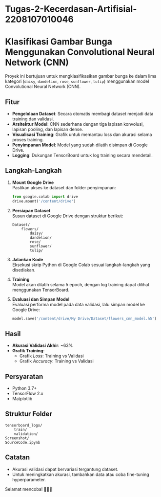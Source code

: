 # Tugas-2-Kecerdasan-Artifisial-2208107010046

# Klasifikasi Gambar Bunga Menggunakan Convolutional Neural Network (CNN)

Proyek ini bertujuan untuk mengklasifikasikan gambar bunga ke dalam lima kategori (`daisy`, `dandelion`, `rose`, `sunflower`, `tulip`) menggunakan model Convolutional Neural Network (CNN).

## Fitur
- **Pengelolaan Dataset**: Secara otomatis membagi dataset menjadi data training dan validasi.
- **Arsitektur Model**: CNN sederhana dengan tiga lapisan konvolusi, lapisan pooling, dan lapisan dense.
- **Visualisasi Training**: Grafik untuk memantau loss dan akurasi selama proses training.
- **Penyimpanan Model**: Model yang sudah dilatih disimpan di Google Drive.
- **Logging**: Dukungan TensorBoard untuk log training secara mendetail.

## Langkah-Langkah
1. **Mount Google Drive**  
   Pastikan akses ke dataset dan folder penyimpanan:
   ```python
   from google.colab import drive
   drive.mount('/content/drive')
   ```

2. **Persiapan Dataset**  
   Susun dataset di Google Drive dengan struktur berikut:  
   ```
   Dataset/
       flowers/
           daisy/
           dandelion/
           rose/
           sunflower/
           tulip/
   ```

3. **Jalankan Kode**  
   Eksekusi skrip Python di Google Colab sesuai langkah-langkah yang disediakan.

4. **Training**  
   Model akan dilatih selama 5 epoch, dengan log training dapat dilihat menggunakan TensorBoard.

5. **Evaluasi dan Simpan Model**  
   Evaluasi performa model pada data validasi, lalu simpan model ke Google Drive:
   ```python
   model.save('/content/drive/My Drive/Dataset/flowers_cnn_model.h5')
   ```

## Hasil
- **Akurasi Validasi Akhir**: ~63%
- **Grafik Training**:
  - Grafik *Loss*: Training vs Validasi
  - Grafik *Accuracy*: Training vs Validasi

## Persyaratan
- Python 3.7+
- TensorFlow 2.x
- Matplotlib

## Struktur Folder
```
tensorboard_logs/
    train/
    validation/
Screenshot/
SourceCode.ipynb
```

## Catatan
- Akurasi validasi dapat bervariasi tergantung dataset.
- Untuk meningkatkan akurasi, tambahkan data atau coba fine-tuning hyperparameter.

Selamat mencoba! 🌼🌻🌹
